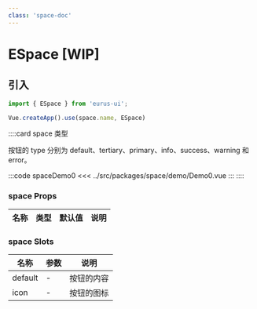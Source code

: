 ```yaml
---
class: 'space-doc'
---
```

# ESpace [WIP]

## 引入

```javascript
import { ESpace } from 'eurus-ui';

Vue.createApp().use(space.name, ESpace)
```
::::card  space 类型

按钮的 type 分别为 default、tertiary、primary、info、success、warning 和 error。

:::code spaceDemo0
<<< ../src/packages/space/demo/Demo0.vue
:::
::::

### space Props

| 名称 | 类型 | 默认值 | 说明 |
| --- | --- | --- | --- |



###  space Slots

| 名称    | 参数 | 说明       |
| ------- | ---- | ---------- |
| default | -    | 按钮的内容 |
| icon    | -    | 按钮的图标 |
